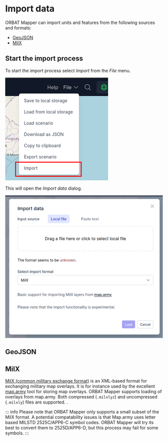 # Import data

ORBAT Mapper can import units and features from the following sources and formats:

- [GeoJSON](#geojson)
- [MilX](#milx)

## Start the import process

To start the import process
select _Import_ from the _File_
menu.

![Import menu](images/import-menu.png)

This will open the _Import data_ dialog.

![An image](images/import.png)

## GeoJSON

## MilX

[MilX (common military exchange format)](https://www.gs-soft.com/CMS/en/products/mssstick-mss-and-milx/milx) is an
XML-based format for exchanging military map overlays. It is for instance used by the
excellent [map.army](https://www.map.army/) tool for storing map overlays. ORBAT Mapper supports loading of
overlays from map.army. Both compressed (`.milxlyz`) and uncompressed (`.milxly`) files are supported.
.

::: info
Please note that ORBAT Mapper only supports a small subset of the MilX format. A potential compatability issues is that
Map.army uses letter based MILSTD 2525C/APP6-C symbol codes. ORBAT Mapper will try its best to convert them to
2525D/APP6-D, but this process may fail for some symbols.
:::
